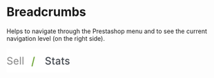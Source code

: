 # Breadcrumbs

Helps to navigate through the Prestashop menu and to see the current navigation level (on the right side).

![](<../../../.gitbook/assets/image (3) (1).png>)
